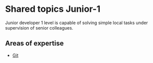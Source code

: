 # Shared topics Junior-1
Junior developer 1 level is capable of solving simple local tasks under supervision of senior colleagues.

## Areas of expertise 
- [Git](./git.md)
